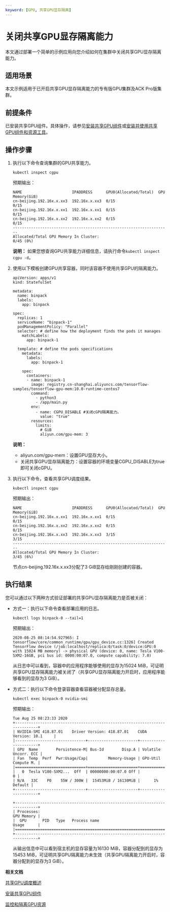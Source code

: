 ```yaml
---
keyword: [GPU, 共享GPU显存隔离]
---
```


# 关闭共享GPU显存隔离能力

本文通过部署一个简单的示例应用向您介绍如何在集群中关闭共享GPU显存隔离能力。

## 适用场景

本文示例适用于已开启共享GPU显存隔离能力的专有版GPU集群及ACK Pro版集群。

## 前提条件

已安装共享GPU组件。具体操作，请参见[安装共享GPU组件](/cn.zh-CN/Kubernetes集群用户指南/GPU/NPU/GPU调度/共享GPU调度/基础版/安装共享GPU组件.md)或[安装并使用共享GPU组件和资源工具](/cn.zh-CN/Kubernetes集群用户指南/GPU/NPU/GPU调度/共享GPU调度/专业版/安装并使用共享GPU组件和资源工具.md)。

## 操作步骤

1.  执行以下命令查询集群的GPU共享能力。

    ```
    kubectl inspect cgpu
    ```

    预期输出：

    ```
    NAME                      IPADDRESS      GPU0(Allocated/Total)  GPU Memory(GiB)
    cn-beijing.192.16x.x.xx3  192.16x.x.xx3  0/15                   0/15
    cn-beijing.192.16x.x.xx1  192.16x.x.xx1  0/15                   0/15
    cn-beijing.192.16x.x.xx2  192.16x.x.xx2  0/15                   0/15
    ---------------------------------------------------------------------
    Allocated/Total GPU Memory In Cluster:
    0/45 (0%)
    ```

    **说明：** 如果您想查询GPU共享能力详细信息，请执行命令`kubectl inspect cgpu -d`。

2.  使用以下模板创建GPU共享容器，同时该容器不使用共享GPU的隔离能力。

    ```
    apiVersion: apps/v1
    kind: StatefulSet
    
    metadata:
      name: binpack
      labels:
        app: binpack
    
    spec:
      replicas: 1
      serviceName: "binpack-1"
      podManagementPolicy: "Parallel"
      selector: # define how the deployment finds the pods it manages
        matchLabels:
          app: binpack-1
    
      template: # define the pods specifications
        metadata:
          labels:
            app: binpack-1
    
        spec:
          containers:
          - name: binpack-1
            image: registry.cn-shanghai.aliyuncs.com/tensorflow-samples/tensorflow-gpu-mem:10.0-runtime-centos7
            command:
              - python3
              - /app/main.py
            env:
              - name: CGPU_DISABLE #关闭cGPU隔离能力。
                value: "true"
            resources:
              limits:
                # GiB
                aliyun.com/gpu-mem: 3
    ```

    **说明：**

    -   aliyun.com/gpu-mem：设置GPU显存大小。
    -   关闭共享GPU显存隔离能力：设置容器的环境变量CGPU\_DISABLE为true即可关闭cGPU。
3.  执行以下命令，查看共享GPU调度结果。

    ```
    kubectl inspect cgpu
    ```

    预期输出：

    ```
    NAME                      IPADDRESS      GPU0(Allocated/Total)  GPU Memory(GiB)
    cn-beijing.192.16x.x.xx1  192.16x.x.xx1  0/15                   0/15
    cn-beijing.192.16x.x.xx2  192.16x.x.xx2  0/15                   0/15
    cn-beijing.192.16x.x.xx3  192.16x.x.xx3  3/15                   3/15
    ---------------------------------------------------------------------
    Allocated/Total GPU Memory In Cluster:
    3/45 (6%)
    ```

    节点cn-beijing.192.16x.x.xx3分配了3 GiB显存给刚刚创建的容器。


## 执行结果

您可以通过以下两种方式验证部署的共享GPU显存隔离能力是否被关闭：

-   方式一：执行以下命令查看部署应用的日志。

    ```
    kubectl logs binpack-0 --tail=1
    ```

    预期输出：

    ```
    2020-08-25 08:14:54.927965: I tensorflow/core/common_runtime/gpu/gpu_device.cc:1326] Created TensorFlow device (/job:localhost/replica:0/task:0/device:GPU:0 with 15024 MB memory) -> physical GPU (device: 0, name: Tesla V100-SXM2-16GB, pci bus id: 0000:00:07.0, compute capability: 7.0)
    ```

    从日志中可以看到，容器中的应用程序能够使用的显存为15024 MiB，可证明共享GPU显存隔离能力被关闭了（共享GPU显存隔离能力开启时，应用程序能够看到的显存为3 GiB）。

-   方式二：执行以下命令登录容器查看容器被分配显存总量。

    ```
    kubectl exec binpack-0 nvidia-smi
    ```

    预期输出：

    ```
    Tue Aug 25 08:23:33 2020
    +-----------------------------------------------------------------------------+
    | NVIDIA-SMI 418.87.01    Driver Version: 418.87.01    CUDA Version: 10.1     |
    |-------------------------------+----------------------+----------------------+
    | GPU  Name        Persistence-M| Bus-Id        Disp.A | Volatile Uncorr. ECC |
    | Fan  Temp  Perf  Pwr:Usage/Cap|         Memory-Usage | GPU-Util  Compute M. |
    |===============================+======================+======================|
    |   0  Tesla V100-SXM2...  Off  | 00000000:00:07.0 Off |                    0 |
    | N/A   33C    P0    55W / 300W |  15453MiB / 16130MiB |      1%      Default |
    +-------------------------------+----------------------+----------------------+
    
    +-----------------------------------------------------------------------------+
    | Processes:                                                       GPU Memory |
    |  GPU       PID   Type   Process name                             Usage      |
    |=============================================================================|
    +-----------------------------------------------------------------------------+
    ```

    从输出信息中可以看到宿主机的显存容量为16130 MiB，容器分配到的显存为15453 MiB，可证明共享GPU隔离能力未生效（共享GPU隔离能力开启时，容器分配到的显存为3 GiB）。


**相关文档**  


[共享GPU调度概述](/cn.zh-CN/Kubernetes集群用户指南/GPU/NPU/GPU调度/共享GPU调度/共享GPU调度概述.md)

[安装共享GPU组件](/cn.zh-CN/Kubernetes集群用户指南/GPU/NPU/GPU调度/共享GPU调度/基础版/安装共享GPU组件.md)

[监控和隔离GPU资源](/cn.zh-CN/Kubernetes集群用户指南/GPU/NPU/GPU调度/共享GPU调度/基础版/监控和隔离GPU资源.md)

